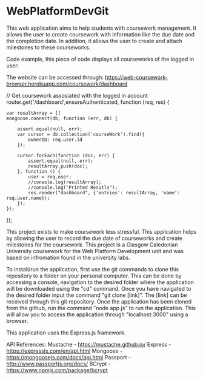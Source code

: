 # WebPlatformDevGit

This web application aims to help students with coursework management. It allows the user to create coursework with information like the due date and the completion date. In addition, it allows the user to create and attach milestones to these courseworks.

Code example, this piece of code displays all courseworks of the logged in user:

The website can be accessed through: https://web-coursework-browser.herokuapp.com/coursework/dashboard

// Get coursework assosiated with the logged in account
router.get('/dashboard',ensureAuthenticated, function (req, res) {

    var resultArray = []
    mongoose.connect(db, function (err, db) {

        assert.equal(null, err);
        var cursor = db.collection('courseWork').find({
            ownerID: req.user.id
        });

        cursor.forEach(function (doc, err) {
            assert.equal(null, err);
            resultArray.push(doc);
        }, function () {
            user = req.user;
            //console.log(resultArray);
            //console.log("Printed Resutls");
            res.render("dashboard", {'entries': resultArray, 'name': req.user.name});
        });
    });
});

This project exists to make coursework less stressful. This application helps by allowing the user to record the due date of courseworks and create milestones for the coursework. 
This project is a Glasgow Caledonian University coursework for the Web Platform Development unit and was based on infromation found in the university labs.

To install/run the application, first use the git commands to clone this repository to a folder on your personal computer.
This can be done by accessing a console, navigation to the desired folder where the application will be downloaded using the "cd" command. 
Once you have navigated to the desired folder input the command "git clone [link]". The [link] can be received through this git repository.
Once the application has been cloned from the github, run the command "node app.js" to run the application. This will allow you to access the application through "localhost:3000" using a browser.

This application uses the Express.js framework.

API References:
Mustache - https://mustache.github.io/
Express - https://expressjs.com/en/api.html
Mongoose - https://mongoosejs.com/docs/api.html
Passport - http://www.passportjs.org/docs/
BCrypt - https://www.npmjs.com/package/bcrypt

